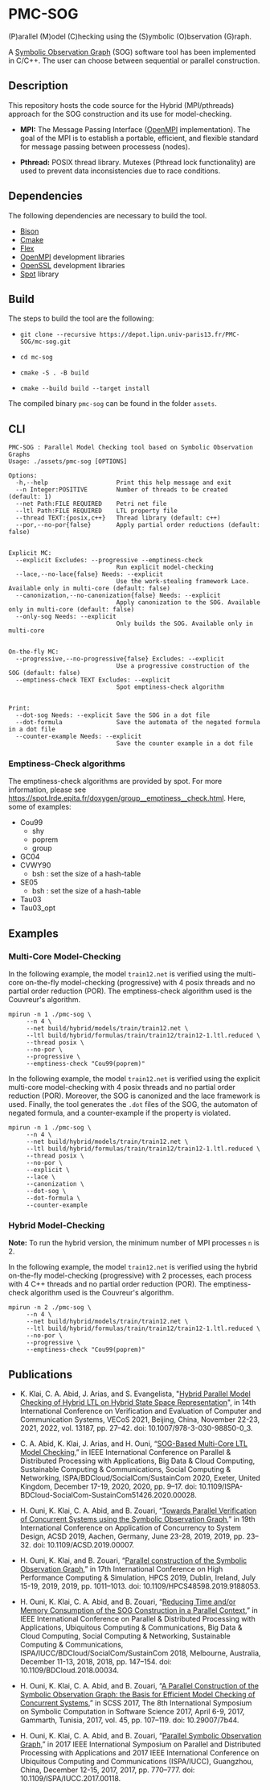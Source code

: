 # PMC-SOG

(P)arallel (M)odel (C)hecking using the (S)ymbolic (O)bservation (G)raph.

A [Symbolic Observation Graph](https://www.researchgate.net/profile/Kais_Klai/publication/48445044_Design_and_Evaluation_of_a_Symbolic_and_Abstraction-Based_Model_Checker/links/00463514319a181966000000.pdf)
(SOG) software tool has been implemented in C/C++. The user can choose between
sequential or parallel construction.

## Description

This repository hosts the code source for the Hybrid (MPI/pthreads) approach for
the SOG construction and its use for model-checking.

- **MPI:** The Message Passing Interface ([OpenMPI](https://www.open-mpi.org/)
  implementation). The goal of the MPI is to establish a portable, efficient, and
  flexible standard for message passing between processess (nodes).

- **Pthread:** POSIX thread library. Mutexes (Pthread lock functionality) are
  used to prevent data inconsistencies due to race conditions.

## Dependencies

The following dependencies are necessary to build the tool.

- [Bison](https://www.gnu.org/software/bison/)
- [Cmake](https://cmake.org/)
- [Flex](https://github.com/westes/flex)
- [OpenMPI](https://www.open-mpi.org/) development libraries
- [OpenSSL](https://www.openssl.org/) development libraries
- [Spot](https://spot.lrde.epita.fr/install.html) library

## Build

The steps to build the tool are the following:

- `git clone --recursive https://depot.lipn.univ-paris13.fr/PMC-SOG/mc-sog.git`

- `cd mc-sog`

- `cmake -S . -B build`

- `cmake --build build --target install`

The compiled binary `pmc-sog` can be found in the folder `assets`.

## CLI

```
PMC-SOG : Parallel Model Checking tool based on Symbolic Observation Graphs
Usage: ./assets/pmc-sog [OPTIONS]

Options:
  -h,--help                   Print this help message and exit
  --n Integer:POSITIVE        Number of threads to be created (default: 1)
  --net Path:FILE REQUIRED    Petri net file
  --ltl Path:FILE REQUIRED    LTL property file
  --thread TEXT:{posix,c++}   Thread library (default: c++)
  --por,--no-por{false}       Apply partial order reductions (default: false)


Explicit MC:
  --explicit Excludes: --progressive --emptiness-check
                              Run explicit model-checking
  --lace,--no-lace{false} Needs: --explicit
                              Use the work-stealing framework Lace. Available only in multi-core (default: false)
  --canonization,--no-canonization{false} Needs: --explicit
                              Apply canonization to the SOG. Available only in multi-core (default: false)
  --only-sog Needs: --explicit
                              Only builds the SOG. Available only in multi-core


On-the-fly MC:
  --progressive,--no-progressive{false} Excludes: --explicit
                              Use a progressive construction of the SOG (default: false)
  --emptiness-check TEXT Excludes: --explicit
                              Spot emptiness-check algorithm


Print:
  --dot-sog Needs: --explicit Save the SOG in a dot file
  --dot-formula               Save the automata of the negated formula in a dot file
  --counter-example Needs: --explicit
                              Save the counter example in a dot file

```

### Emptiness-Check algorithms

The emptiness-check algorithms are provided by spot. For more information,
please see https://spot.lrde.epita.fr/doxygen/group__emptiness__check.html.
Here, some of examples:

- Cou99
  - shy
  - poprem
  - group
- GC04
- CVWY90
  - bsh : set the size of a hash-table
- SE05
  - bsh : set the size of a hash-table
- Tau03
- Tau03_opt

## Examples

### Multi-Core Model-Checking

In the following example, the model `train12.net` is verified using the
multi-core on-the-fly model-checking (progressive) with 4 posix threads and no
partial order reduction (POR). The emptiness-check algorithm used is the
Couvreur's algorithm.

```
mpirun -n 1 ./pmc-sog \
     --n 4 \
     --net build/hybrid/models/train/train12.net \
     --ltl build/hybrid/formulas/train/train12/train12-1.ltl.reduced \
     --thread posix \
     --no-por \
     --progressive \
     --emptiness-check "Cou99(poprem)"
```

In the following example, the model `train12.net` is verified using the explicit
multi-core model-checking with 4 posix threads and no partial order reduction
(POR). Moreover, the SOG is canonized and the lace framework is used. Finally,
the tool generates the `.dot` files of the SOG, the automaton of negated
formula, and a counter-example if the property is violated.

```
mpirun -n 1 ./pmc-sog \
     --n 4 \
     --net build/hybrid/models/train/train12.net \
     --ltl build/hybrid/formulas/train/train12/train12-1.ltl.reduced \
     --thread posix \
     --no-por \
     --explicit \
     --lace \
     --canonization \
     --dot-sog \
     --dot-formula \
     --counter-example
```

### Hybrid Model-Checking

**Note:** To run the hybrid version, the minimum number of MPI processes `n` is 2.

In the following example, the model `train12.net` is verified using the hybrid
on-the-fly model-checking (progressive) with 2 processes, each process with 4
C++ threads and no partial order reduction (POR). The emptiness-check algorithm
used is the Couvreur's algorithm.

```
mpirun -n 2 ./pmc-sog \
     --n 4 \
     --net build/hybrid/models/train/train12.net \
     --ltl build/hybrid/formulas/train/train12/train12-1.ltl.reduced \
     --no-por \
     --progressive \
     --emptiness-check "Cou99(poprem)"
```

## Publications

- K. Klai, C. A. Abid, J. Arias, and S. Evangelista, "[Hybrid Parallel Model Checking of Hybrid LTL on Hybrid State Space Representation](https://link.springer.com/chapter/10.1007/978-3-030-98850-0_3)", in 14th International Conference on Verification and Evaluation of Computer and Communication Systems, VECoS 2021, Beijing, China, November 22-23, 2021, 2022, vol. 13187, pp. 27–42. doi: 10.1007/978-3-030-98850-0_3.


- C. A. Abid, K. Klai, J. Arias, and H. Ouni, “[SOG-Based Multi-Core LTL Model Checking](https://ieeexplore.ieee.org/document/9443795),” in IEEE International Conference on Parallel & Distributed Processing with Applications, Big Data & Cloud Computing, Sustainable Computing & Communications, Social Computing & Networking, ISPA/BDCloud/SocialCom/SustainCom 2020, Exeter, United Kingdom, December 17-19, 2020, 2020, pp. 9–17. doi: 10.1109/ISPA-BDCloud-SocialCom-SustainCom51426.2020.00028.

- H. Ouni, K. Klai, C. A. Abid, and B. Zouari, “[Towards Parallel Verification of Concurrent Systems using the Symbolic Observation Graph](https://ieeexplore.ieee.org/document/8843636),” in 19th International Conference on Application of Concurrency to System Design, ACSD 2019, Aachen, Germany, June 23-28, 2019, 2019, pp. 23–32. doi: 10.1109/ACSD.2019.00007.

- H. Ouni, K. Klai, and B. Zouari, “[Parallel construction of the Symbolic Observation Graph](https://ieeexplore.ieee.org/document/9188053),” in 17th International Conference on High Performance Computing & Simulation, HPCS 2019, Dublin, Ireland, July 15-19, 2019, 2019, pp. 1011–1013. doi: 10.1109/HPCS48598.2019.9188053.

- H. Ouni, K. Klai, C. A. Abid, and B. Zouari, “[Reducing Time and/or Memory Consumption of the SOG Construction in a Parallel Context](https://ieeexplore.ieee.org/document/8672359),” in IEEE International Conference on Parallel & Distributed Processing with Applications, Ubiquitous Computing & Communications, Big Data & Cloud Computing, Social Computing & Networking, Sustainable Computing & Communications, ISPA/IUCC/BDCloud/SocialCom/SustainCom 2018, Melbourne, Australia, December 11-13, 2018, 2018, pp. 147–154. doi: 10.1109/BDCloud.2018.00034.

- H. Ouni, K. Klai, C. A. Abid, and B. Zouari, “[A Parallel Construction of the Symbolic Observation Graph: the Basis for Efficient Model Checking of Concurrent Systems](https://easychair.org/publications/open/9pR),” in SCSS 2017, The 8th International Symposium on Symbolic Computation in Software Science 2017, April 6-9, 2017, Gammarth, Tunisia, 2017, vol. 45, pp. 107–119. doi: 10.29007/7b44.

- H. Ouni, K. Klai, C. A. Abid, and B. Zouari, “[Parallel Symbolic Observation Graph](https://ieeexplore.ieee.org/document/8367348),” in 2017 IEEE International Symposium on Parallel and Distributed Processing with Applications and 2017 IEEE International Conference on Ubiquitous Computing and Communications (ISPA/IUCC), Guangzhou, China, December 12-15, 2017, 2017, pp. 770–777. doi: 10.1109/ISPA/IUCC.2017.00118.

